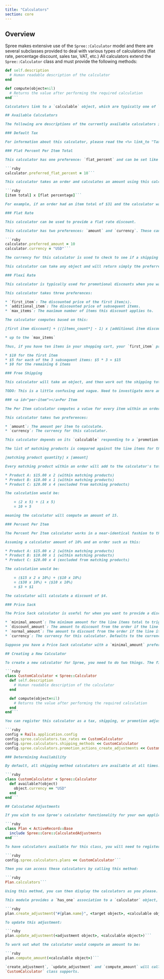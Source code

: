 ```yaml
---
title: "Calculators"
section: core
---
```


## Overview

Spree makes extensive use of the `Spree::Calculator` model and there are several subclasses provided to deal with various types of calculations (flat rate, percentage discount, sales tax, VAT, etc.) All calculators extend the `Spree::Calculator` class and must provide the following methods:

```ruby
def self.description
  # Human readable description of the calculator
end

def compute(object=nil)
  # Returns the value after performing the required calculation
end```

Calculators link to a `calculable` object, which are typically one of `Spree::ShippingMethod`, `Spree::TaxRate`, or `Spree::Promotion::Actions::CreateAdjustment`. These three classes use the <%= link_to "`Spree::Core::CalculatedAdjustment`", "#calculated-adjustments" %> module to provide an easy way to calculate adjustments for their objects.

## Available Calculators

The following are descriptions of the currently available calculators in Spree. If you would like to add your own, please see the [Creating a New Calculator](#creating-a-new-calculator) section.

### Default Tax

For information about this calculator, please read the <%= link_to "Taxation", :taxation %> guide.

### Flat Percent Per Item Total

This calculator has one preference: `flat_percent` and can be set like this:

```ruby
calculator.preferred_flat_percent = 10```

This calculator takes an order and calculates an amount using this calculation:

```ruby
[item total] x [flat percentage]```

For example, if an order had an item total of $31 and the calculator was configured to have a flat percent amount of 10, the discount would be $3.10, because $31 x 10% = $3.10.

### Flat Rate

This calculator can be used to provide a flat rate discount.

This calculator has two preferences: `amount` and `currency`. These can be set like this:

```ruby
calculator.preferred_amount = 10
calculator.currency = "USD"```

The currency for this calculator is used to check to see if a shipping method is available for an order. If an order's currency does not match the shipping method's currency, then that shipping method will not be displayed on the frontend.

This calculator can take any object and will return simply the preferred amount.

### Flexi Rate

This calculator is typically used for promotional discounts when you want a specific discount for the first product, and then subsequent discounts for other products, up to a certain amount.

This calculator takes three preferences:

* `first_item`: The discounted price of the first item(s).
* `additional_item`: The discounted price of subsequent items.
* `max_items`: The maximum number of items this discount applies to.

The calculator computes based on this:

[first item discount] + (([items_count*] - 1) x [additional item discount])

* up to the `max_items`

Thus, if you have ten items in your shopping cart, your `first_item` preference is set to $10, your `additional_items` preference is set to $5, and your `max_items` preference is set to 4, the total discount would be $25:

* $10 for the first item
* $5 for each of the 3 subsequent items: $5 * 3 = $15
* $0 for the remaining 6 items

### Free Shipping

This calculator will take an object, and then work out the shipping total for that object. Useful for when you want to apply free shipping to an order.

TODO: This is a little confusing and vague. Need to investigate more and explain better. Also, might this be obsolete with the new split shipments functionality?

### <a id="per-item"></a>Per Item

The Per Item calculator computes a value for every item within an order. This is useful for providing a discount for a specific product, without it affecting others.

This calculator takes two preferences:

* `amount`: The amount per item to calculate.
* `currency`: The currency for this calculator.

This calculator depends on its `calculable` responding to a `promotion` method, which should return a `Spree::Promotion` (or similar) object. This object should then return a list of rules, which should respond to a `products` method. This is used to return a result of matching products.

The list of matching products is compared against the line items for the order being calculated. If any of the matching products are included in the order, they are eligible for this calculator. The calculation is this:

[matching product quantity] x [amount]

Every matching product within an order will add to the calculator's total. For example, assuming the calculator has an `amount` of 5 and there's an order with the following line items:

* Product A: $15.00 x 2 (within matching products)
* Product B: $10.00 x 1 (within matching products)
* Product C: $20.00 x 4 (excluded from matching products)

The calculation would be:

    = (2 x 5) + (1 x 5)
    = 10 + 5

meaning the calculator will compute an amount of 15.

### Percent Per Item

The Percent Per Item calculator works in a near-identical fashion to the [Per Item Calculator](#per-item), with the exception that rather than providing a flat-rate per item, it is a percentage.

Assuming a calculator amount of 10% and an order such as this:

* Product A: $15.00 x 2 (within matching products)
* Product B: $10.00 x 1 (within matching products)
* Product C: $20.00 x 4 (excluded from matching products)

The calculation would be:

    = ($15 x 2 x 10%) + ($10 x 10%)
    = ($30 x 10%) + ($10 x 10%)
    = $3 + $1

The calculator will calculate a discount of $4.

### Price Sack

The Price Sack calculator is useful for when you want to provide a discount for an order which is over a certain price. The calculator has four preferences:

* `minimal_amount`: The minimum amount for the line items total to trigger the calculator.
* `discount_amount`: The amount to discount from the order if the line items total is equal to or greater than the `minimal_amount`.
* `normal_amount`: The amount to discount from the order if the line items total is less than the `minimal_amount`.
* `currency`: The currency for this calculator. Defaults to the currency you have set for your store with `Spree::Config[:currency]`

Suppose you have a Price Sack calculator with a `minimal_amount` preference of $50, a `normal_amount` preference of $2, and a `discount_amount` of $5. An order with a line items total of $60 would result in a discount of $5 for the whole order. An order of $20 would result in a discount of $2.

## Creating a New Calculator

To create a new calculator for Spree, you need to do two things. The first is to inherit from the `Spree::Calculator` class and define `description` and `compute` methods on that class:

```ruby
class CustomCalculator < Spree::Calculator
  def self.description
    # Human readable description of the calculator
  end

  def compute(object=nil)
    # Returns the value after performing the required calculation
  end
end```

You can register this calculator as a tax, shipping, or promotion adjustment calculator by calling code like this at the end of `config/initializers/spree.rb` inside your application (`config` variable defined for brevity):

```ruby
config = Rails.application.config
config.spree.calculators.tax_rates << CustomCalculator
config.spree.calculators.shipping_methods << CustomCalculator
config.spree.calculators.promotion_actions_create_adjustments << CustomCalculator```

### Determining Availability

By default, all shipping method calculators are available at all times. If you wish to make this dependent on something from the order, you can re-define the `available?` method inside your calculator:

```ruby
class CustomCalculator < Spree::Calculator
  def available?(object)
    object.currency == "USD"
  end
end```

## Calculated Adjustments

If you wish to use Spree's calculator functionality for your own application, you can include the `Spree::Core::CalculatedAdjustments` module into a model of your choosing.

```ruby
class Plan < ActiveRecord::Base
  include Spree::Core::CalculatedAdjustments
end```

To have calculators available for this class, you will need to register them:

```ruby
config.spree.calculators.plans << CustomCalculator```

Then you can access these calculators by calling this method:

```ruby
Plan.calculators```

Using this method, you can then display the calculators as you please. Each object for this new class will need to have a calculator associated so that adjustments can be calculated on them.

This module provides a `has_one` association to a `calculator` object, as well as some convenience helpers for creating and updating adjustments for objects. Assuming that an object has a calculator associated with it first, creating an adjustment is simple:

```ruby
plan.create_adjustment("#{plan.name}", <target object>, <calculable object>)```

To update this adjustment:

```ruby
plan.update_adjustment(<adjustment object>, <calculable object>)```

To work out what the calculator would compute an amount to be:

```ruby
plan.compute_amount(<calculable object>)```

`create_adjustment`, `update_adjustment` and `compute_amount` will call `compute` on the `Calculator` object. This `calculable` amount is whatever object your
`CustomCalculator` class supports.